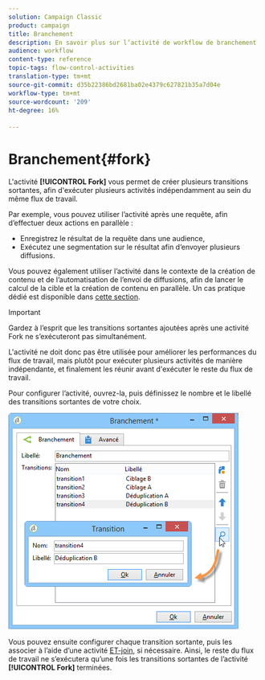 ```yaml
---
solution: Campaign Classic
product: campaign
title: Branchement
description: En savoir plus sur l’activité de workflow de branchement
audience: workflow
content-type: reference
topic-tags: flow-control-activities
translation-type: tm+mt
source-git-commit: d35b22386bd2681ba02e4379c627821b35a7d04e
workflow-type: tm+mt
source-wordcount: '209'
ht-degree: 16%

---
```



# Branchement{#fork}

L&#39;activité **[!UICONTROL Fork]** vous permet de créer plusieurs transitions sortantes, afin d&#39;exécuter plusieurs activités indépendamment au sein du même flux de travail.

Par exemple, vous pouvez utiliser l’activité après une requête, afin d’effectuer deux actions en parallèle :

* Enregistrez le résultat de la requête dans une audience,
* Exécutez une segmentation sur le résultat afin d’envoyer plusieurs diffusions.

Vous pouvez également utiliser l’activité dans le contexte de la création de contenu et de l’automatisation de l’envoi de diffusions, afin de lancer le calcul de la cible et la création de contenu en parallèle. Un cas pratique dédié est disponible dans [cette section](../../delivery/using/automating-via-workflows.md#creating-the-delivery-and-its-content).

>[!IMPORTANT]
>
>Gardez à l’esprit que les transitions sortantes ajoutées après une activité Fork ne s’exécuteront pas simultanément.
>
>L&#39;activité ne doit donc pas être utilisée pour améliorer les performances du flux de travail, mais plutôt pour exécuter plusieurs activités de manière indépendante, et finalement les réunir avant d&#39;exécuter le reste du flux de travail.

Pour configurer l’activité, ouvrez-la, puis définissez le nombre et le libellé des transitions sortantes de votre choix.

![](assets/s_user_segmentation_fork.png)

Vous pouvez ensuite configurer chaque transition sortante, puis les associer à l’aide d’une activité [ET-join](../../workflow/using/and-join.md), si nécessaire. Ainsi, le reste du flux de travail ne s’exécutera qu’une fois les transitions sortantes de l’activité **[!UICONTROL Fork]** terminées.
